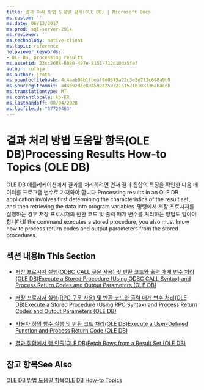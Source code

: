 ```yaml
---
title: 결과 처리 방법 도움말 항목(OLE DB) | Microsoft Docs
ms.custom: ''
ms.date: 06/13/2017
ms.prod: sql-server-2014
ms.reviewer: ''
ms.technology: native-client
ms.topic: reference
helpviewer_keywords:
- OLE DB, processing results
ms.assetid: 23cc2688-6080-497e-8151-712d10da5fef
author: rothja
ms.author: jroth
ms.openlocfilehash: 4c4aab04b1fbeaf9d0875a22c3e3e713c698a9b9
ms.sourcegitcommit: ad4d92dce894592a259721a1571b1d8736abacdb
ms.translationtype: MT
ms.contentlocale: ko-KR
ms.lasthandoff: 08/04/2020
ms.locfileid: "87729463"
---
```

# <a name="processing-results-how-to-topics-ole-db"></a><span data-ttu-id="2240f-102">결과 처리 방법 도움말 항목(OLE DB)</span><span class="sxs-lookup"><span data-stu-id="2240f-102">Processing Results How-to Topics (OLE DB)</span></span>
  <span data-ttu-id="2240f-103">OLE DB 애플리케이션에서 결과를 처리하려면 먼저 결과 집합의 특징을 확인한 다음 데이터를 프로그램 변수로 가져와야 합니다.</span><span class="sxs-lookup"><span data-stu-id="2240f-103">Processing results in an OLE DB application involves first determining the characteristics of the result set, and then retrieving the data into program variables.</span></span> <span data-ttu-id="2240f-104">명령에서 저장 프로시저를 실행하는 경우 저장 프로시저의 반환 코드 및 출력 매개 변수를 처리하는 방법도 알아야 합니다.</span><span class="sxs-lookup"><span data-stu-id="2240f-104">If the command executes a stored procedure, you also must know how to process return codes and output parameters from the stored procedures.</span></span>  
  
## <a name="in-this-section"></a><span data-ttu-id="2240f-105">섹션 내용</span><span class="sxs-lookup"><span data-stu-id="2240f-105">In This Section</span></span>  
  
-   [<span data-ttu-id="2240f-106">저장 프로시저 실행&#40;ODBC CALL 구문 사용&#41; 및 반환 코드와 출력 매개 변수 처리&#40;OLE DB&#41;</span><span class="sxs-lookup"><span data-stu-id="2240f-106">Execute a Stored Procedure &#40;Using ODBC CALL Syntax&#41; and Process Return Codes and Output Parameters &#40;OLE DB&#41;</span></span>](execute-stored-procedure-with-odbc-call-and-process-output.md)  
  
-   [<span data-ttu-id="2240f-107">저장 프로시저 실행&#40;RPC 구문 사용&#41; 및 반환 코드와 출력 매개 변수 처리&#40;OLE DB&#41;</span><span class="sxs-lookup"><span data-stu-id="2240f-107">Execute a Stored Procedure &#40;Using RPC Syntax&#41; and Process Return Codes and Output Parameters &#40;OLE DB&#41;</span></span>](execute-stored-procedure-with-rpc-and-process-output.md)  
  
-   [<span data-ttu-id="2240f-108">사용자 정의 함수 실행 및 반환 코드 처리&#40;OLE DB&#41;</span><span class="sxs-lookup"><span data-stu-id="2240f-108">Execute a User-Defined Function and Process Return Code &#40;OLE DB&#41;</span></span>](execute-a-user-defined-function-and-process-return-code-ole-db.md)  
  
-   [<span data-ttu-id="2240f-109">결과 집합에서 행 인출&#40;OLE DB&#41;</span><span class="sxs-lookup"><span data-stu-id="2240f-109">Fetch Rows from a Result Set &#40;OLE DB&#41;</span></span>](fetch-rows-from-a-result-set-ole-db.md)  
  
## <a name="see-also"></a><span data-ttu-id="2240f-110">참고 항목</span><span class="sxs-lookup"><span data-stu-id="2240f-110">See Also</span></span>  
 [<span data-ttu-id="2240f-111">OLE DB 방법 도움말 항목</span><span class="sxs-lookup"><span data-stu-id="2240f-111">OLE DB How-to Topics</span></span>](../ole-db-how-to-topics.md)  
  
  
